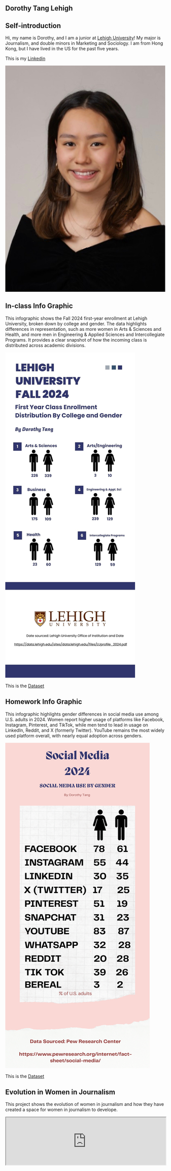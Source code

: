 ## Dorothy Tang Lehigh

## Self-introduction

Hi, my name is Dorothy, and I am a junior at [Lehigh University](https://www2.lehigh.edu/)! My major is Journalism, and double minors in Marketing and Sociology. I am from Hong Kong, but I have lived in the US for the past five years. 

This is my [Linkedin](www.linkedin.com/in/dorothy-tang-ba5b34297)

![Profilepicture](https://github.com/dot227/dot227.github.io/blob/main/Dorothy%20Tang%20Headshot.jpeg?raw=true)

## In-class Info Graphic 

This infographic shows the Fall 2024 first-year enrollment at Lehigh University, broken down by college and gender. The data highlights differences in representation, such as more women in Arts & Sciences and Health, and more men in Engineering & Applied Sciences and Intercollegiate Programs. It provides a clear snapshot of how the incoming class is distributed across academic divisions. 

![Infographic](https://github.com/dot227/dot227.github.io/blob/main/White%20Blue%20Simple%20World%20Population%20Infographics.jpg?raw=true)

This is the [Dataset](https://data.lehigh.edu/sites/data.lehigh.edu/files/LUprofile_2024.pdf)

## Homework Info Graphic 

This infographic highlights gender differences in social media use among U.S. adults in 2024. Women report higher usage of platforms like Facebook, Instagram, Pinterest, and TikTok, while men tend to lead in usage on LinkedIn, Reddit, and X (formerly Twitter). YouTube remains the most widely used platform overall, with nearly equal adoption across genders. 

![Infographic](https://github.com/dot227/dot227.github.io/blob/main/Header.png?raw=true)

This is the [Dataset](https://www.pewresearch.org/internet/fact-sheet/social-media/)

## Evolution in Women in Journalism 

This project shows the evolution of women in journalism and how they have created a space for women in journalism to develope. 

<iframe src='https://cdn.knightlab.com/libs/timeline3/latest/embed/index.html?source=v2%3A2PACX-1vT7isnrAPcJvwh5nDHM56tOVdojPJ5peu_qsTZd8xKXXwnQcpag0gNJB6VYJUtF6nl4sr8XSq5_QAEV&font=Default&lang=en&initial_zoom=2&width=100%25&height=650' width='100%' h

## Inclass pie chart practice

<iframe title="Lehigh Undergraduate Enrolment Spring 2020" aria-label="Pie Chart" id="datawrapper-chart-fKW4E" src="https://datawrapper.dwcdn.net/fKW4E/1/" scrolling="no" frameborder="0" style="width: 0; min-width: 100% !important; border: none;" height="636" data-external="1"></iframe><script type="text/javascript">window.addEventListener("message",function(a){if(void 0!==a.data["datawrapper-height"]){var e=document.querySelectorAll("iframe");for(var t in a.data["datawrapper-height"])for(var r,i=0;r=e[i];i++)if(r.contentWindow===a.source){var d=a.data["datawrapper-height"][t]+"px";r.style.height=d}}});</script>
